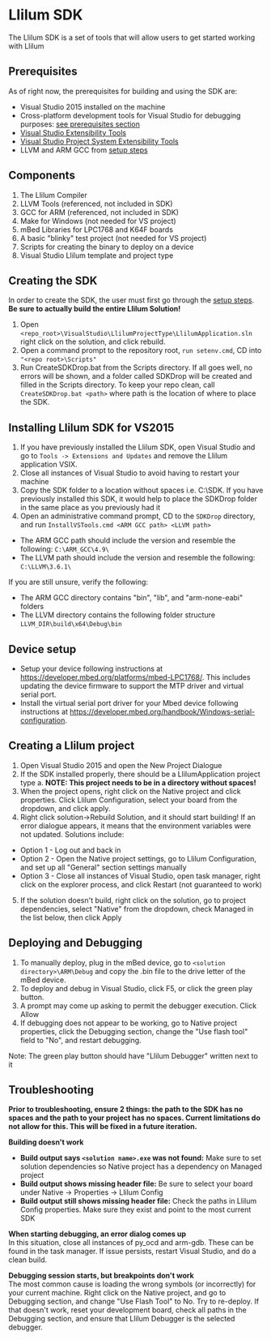 Llilum SDK
================== 

The Llilum SDK is a set of tools that will allow users to get started working with Llilum

## Prerequisites
As of right now, the prerequisites for building and using the SDK are:
* Visual Studio 2015 installed on the machine
* Cross-platform development tools for Visual Studio for debugging purposes: [see prerequisites section](https://github.com/Microsoft/MIEngine/) 
* [Visual Studio Extensibility Tools](https://go.microsoft.com/fwlink/?LinkId=615455) 
* [Visual Studio Project System Extensibility Tools](http://aka.ms/vsprojectsystemextensibilityvsix)
* LLVM and ARM GCC from [setup steps](https://github.com/NETMF/llilum/wiki/setup)

## Components 
1. The Llilum Compiler
2. LLVM Tools (referenced, not included in SDK) 
3. GCC for ARM (referenced, not included in SDK) 
4. Make for Windows (not needed for VS project) 
5. mBed Libraries for LPC1768 and K64F boards 
6. A basic "blinky" test project (not needed for VS project) 
7. Scripts for creating the binary to deploy on a device 
8. Visual Studio Llilum template and project type 

## Creating the SDK
In order to create the SDK, the user must first go through the [setup steps](https://github.com/NETMF/llilum/wiki/setup). **Be sure to actually build the entire Llilum Solution!**  

1. Open `<repo_root>\VisualStudio\LlilumProjectType\LlilumApplication.sln` right click on the solution, and click rebuild. 
2. Open a command prompt to the repository root, `run setenv.cmd`, CD into `"<repo root>\Scripts"`
3. Run CreateSDKDrop.bat from the Scripts directory. If all goes well, no errors will be shown, and a folder called SDKDrop will be created and filled in the Scripts directory. To keep your repo clean, call `CreateSDKDrop.bat <path>` where path is the location of where to place the SDK. 

## Installing Llilum SDK for VS2015
1. If you have previously installed the Llilum SDK, open Visual Studio and go to ```Tools -> Extensions and Updates``` and remove the Llilum application VSIX.
2. Close all instances of Visual Studio to avoid having to restart your machine
3. Copy the SDK folder to a location without spaces i.e. C:\SDK. If you have previously installed this SDK, it would help to place the SDKDrop folder in the same place as you previously had it
4. Open an administrative command prompt, CD to the ```SDKDrop``` directory, and run ```InstallVSTools.cmd <ARM GCC path> <LLVM path>```

* The ARM GCC path should include the version and resemble the following: ```C:\ARM_GCC\4.9\```
* The LLVM path should include the version and resemble the following: ```C:\LLVM\3.6.1\```

If you are still unsure, verify the following:  
* The ARM GCC directory contains "bin", "lib", and "arm-none-eabi" folders
* The LLVM directory contains the following folder structure ```LLVM_DIR\build\x64\Debug\bin```

## Device setup
* Setup your device following instructions at https://developer.mbed.org/platforms/mbed-LPC1768/. This includes updating the device firmware to support the MTP driver and virtual serial port.  
* Install the virtual serial port driver for your Mbed device following instructions at https://developer.mbed.org/handbook/Windows-serial-configuration.  

## Creating a Llilum project
1. Open Visual Studio 2015 and open the New Project Dialogue
2. If the SDK installed properly, there should be a LlilumApplication project type
  a. **NOTE: This project needs to be in a directory without spaces!**
3. When the project opens, right click on the Native project and click properties. Click Llilum Configuration, select your board from the dropdown, and click apply.
4. Right click solution->Rebuild Solution, and it should start building! If an error dialogue appears, it means that the environment variables were not updated. Solutions include: 
  * Option 1 - Log out and back in
  * Option 2 - Open the Native project settings, go to Llilum Configuration, and set up all "General" section settings manually
  * Option 3 - Close all instances of Visual Studio, open task manager, right click on the explorer process, and click Restart (not guaranteed to work)
5. If the solution doesn't build, right click on the solution, go to project dependencies, select "Native" from the dropdown, check Managed in the list below, then click Apply

## Deploying and Debugging
1. To manually deploy, plug in the mBed device, go to ```<solution directory>\ARM\Debug``` and copy the <solution name>.bin file to the drive letter of the mBed device.
2. To deploy and debug in Visual Studio, click F5, or click the green play button.
3. A prompt may come up asking to permit the debugger execution. Click Allow
4. If debugging does not appear to be working, go to Native project properties, click the Debugging section, change the "Use flash tool" field to "No", and restart debugging.

Note: The green play button should have "Llilum Debugger" written next to it  

## Troubleshooting
**Prior to troubleshooting, ensure 2 things: the path to the SDK has no spaces and the path to your project has no spaces. Current limitations do not allow for this. This will be fixed in a future iteration.**  
  
**Building doesn't work**  
* **Build output says `<solution name>.exe` was not found:** Make sure to set solution dependencies so Native project has a dependency on Managed project
* **Build output shows missing header file:** Be sure to select your board under Native -> Properties -> Llilum Config
* **Build output still shows missing header file:** Check the paths in Llilum Config properties. Make sure they exist and point to the most current SDK  
  
**When starting debugging, an error dialog comes up**  
In this situation, close all instances of py_ocd and arm-gdb. These can be found in the task manager. If issue persists, restart Visual Studio, and do a clean build.  
  
**Debugging session starts, but breakpoints don't work**  
The most common cause is loading the wrong symbols (or incorrectly) for your current machine. Right click on the Native project, and go to Debugging section, and change "Use Flash Tool" to No. Try to re-deploy. If that doesn't work, reset your development board, check all paths in the Debugging section, and ensure that Llilum Debugger is the selected debugger.